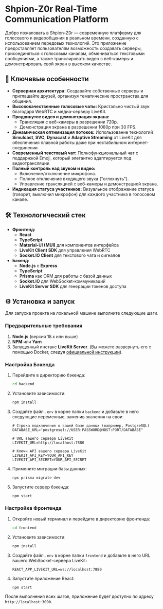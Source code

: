 # Shpion-Z0r Real-Time Communication Platform

Добро пожаловать в Shpion-Z0r — современную платформу для голосового и видеообщения в реальном времени, созданную с использованием передовых технологий. Это приложение предоставляет пользователям возможность создавать серверы, присоединяться к голосовым каналам, обмениваться текстовыми сообщениями, а также транслировать видео с веб-камеры и демонстрировать свой экран в высоком качестве.

## 🚀 Ключевые особенности


- **Серверная архитектура:** Создавайте собственные серверы и приглашайте друзей, организуя тематические пространства для общения.
- **Высококачественные голосовые чаты:** Кристально чистый звук благодаря WebRTC и медиа-серверу LiveKit.
- **Продвинутое видео и демонстрация экрана:**
  - Трансляция с веб-камеры в разрешении 720p.
  - Демонстрация экрана в разрешении 1080p при 30 FPS.
- **Динамическая оптимизация потоков:** Использование технологий **Simulcast**, **SVC**, **Dynacast** и **Adaptive Streaming** от LiveKit для обеспечения плавной работы даже при нестабильном интернет-соединении.
- **Современный текстовый чат:** Полнофункциональный чат с поддержкой Emoji, который элегантно адаптируется под видеотрансляции.
- **Полный контроль над звуком и видео:**
  - Включение/отключение микрофона.
  - Полное отключение входящего звука ("оглохнуть").
  - Управление трансляцией с веб-камеры и демонстрацией экрана.
- **Индикация статуса участников:** Визуальное отображение статуса (говорит, выключил микрофон) для каждого участника в голосовом канале.

## 🛠️ Технологический стек

- **Фронтенд:**
  - **React**
  - **TypeScript**
  - **Material-UI (MUI)** для компонентов интерфейса
  - **LiveKit Client SDK** для управления WebRTC
  - **Socket.IO Client** для текстового чата и сигналов
- **Бэкенд:**
  - **Node.js** с **Express**
  - **TypeScript**
  - **Prisma** как ORM для работы с базой данных
  - **Socket.IO** для WebSocket-коммуникаций
  - **LiveKit Server SDK** для генерации токенов доступа

## ⚙️ Установка и запуск

Для запуска проекта на локальной машине выполните следующие шаги.

### Предварительные требования
1.  **Node.js** (версия 18.x или выше)
2.  **NPM** или **Yarn**
3.  Запущенный инстанс **LiveKit Server**. (Вы можете развернуть его с помощью Docker, следуя [официальной инструкции](https://docs.livekit.io/self-hosting/)).

### Настройка Бэкенда

1.  Перейдите в директорию бэкенда:
    ```bash
    cd backend
    ```
2.  Установите зависимости:
    ```bash
    npm install
    ```
3.  Создайте файл `.env` в корне папки `backend` и добавьте в него следующие переменные, заменив значения на свои:
    ```env
    # Строка подключения к вашей базе данных (например, PostgreSQL)
    DATABASE_URL="postgresql://USER:PASSWORD@HOST:PORT/DATABASE"

    # URL вашего сервера LiveKit
    LIVEKIT_URL=http://localhost:7880

    # Ключи API вашего сервера LiveKit
    LIVEKIT_API_KEY=YOUR_API_KEY
    LIVEKIT_API_SECRET=YOUR_API_SECRET
    ```
4.  Примените миграции базы данных:
    ```bash
    npx prisma migrate dev
    ```
5.  Запустите сервер бэкенда:
    ```bash
    npm start
    ```

### Настройка Фронтенда

1.  Откройте новый терминал и перейдите в директорию фронтенда:
    ```bash
    cd frontend
    ```
2.  Установите зависимости:
    ```bash
    npm install
    ```
3.  Создайте файл `.env` в корне папки `frontend` и добавьте в него URL вашего WebSocket-сервера LiveKit:
    ```env
    REACT_APP_LIVEKIT_URL=ws://localhost:7880
    ```
4.  Запустите приложение React:
    ```bash
    npm start
    ```

После выполнения всех шагов, приложение будет доступно по адресу `http://localhost:3000`. 
